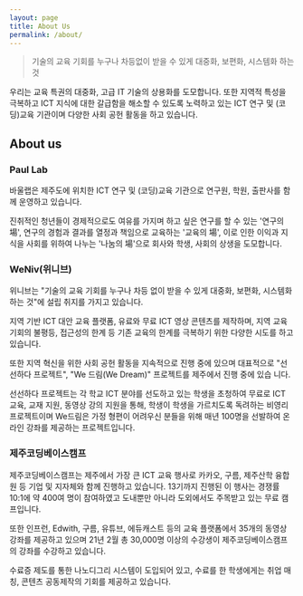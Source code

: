 ```yaml
---
layout: page
title: About Us
permalink: /about/
---
```


> 기술의 교육 기회를 누구나 차등없이 받을 수 있게 대중화, 보편화, 시스템화 하는 것

우리는 교육 특권의 대중화, 고급 IT 기술의 상용화를 도모합니다.
또한 지역적 특성을 극복하고 ICT 지식에 대한 갈급함을 해소할 수 있도록 노력하고 있는
ICT 연구 및 (코딩)교육 기관이며 다양한 사회 공헌 활동을 하고 있습니다.

## About us

### Paul Lab
바울랩은 제주도에 위치한 ICT 연구 및 (코딩)교육 기관으로 연구원, 학원, 출판사를 함께 운영하고 있습니다.

진취적인 청년들이 경제적으로도 여유를 가지며 하고 싶은 연구를 할 수 있는 '연구의 場', 연구의 경험과 결과를 열정과 책임으로 교육하는 '교육의 場', 이로 인한 이익과 지식을 사회를 위하여 나누는 '나눔의 場'으로 회사와 학생, 사회의 상생을 도모합니다.

### WeNiv(위니브)
위니브는 "기술의 교육 기회를 누구나 차등 없이 받을 수 있게 대중화, 보편화, 시스템화 하는 것"에 설립 취지를 가지고 있습니다.

지역 기반 ICT 대안 교육 플랫폼, 유료와 무료 ICT 영상 콘텐츠를 제작하며, 지역 교육 기회의 불평등, 접근성의 한계 등 기존 교육의 한계를 극복하기 위한 다양한 시도를 하고 있습니다.

또한 지역 혁신을 위한 사회 공헌 활동을 지속적으로 진행 중에 있으며 대표적으로 "선선하다 프로젝트", "We 드림(We Dream)" 프로젝트를 제주에서 진행 중에 있습 니다.

선선하다 프로젝트는 각 학교 ICT 분야를 선도하고 있는 학생을 초청하여 무료로 ICT 교육, 교재 지원, 동영상 강의 지원을 통해, 학생이 학생을 가르치도록 독려하는 비영리 프로젝트이며 We드림은 가정 형편이 어려우신 분들을 위해 매년 100명을 선발하여 온라인 강좌를 제공하는 프로젝트입니다.

### 제주코딩베이스캠프
제주코딩베이스캠프는 제주에서 가장 큰 ICT 교육 행사로 카카오, 구름, 제주산학 융합원 등 기업 및 지자체와 함께 진행하고 있습니다. 13기까지 진행된 이 행사는 경쟁률 10:1에 약 400여 명이 참여하였고 도내뿐만 아니라 도외에서도 주목받고 있는 무료 캠프입니다.

또한 인프런, Edwith, 구름, 유튜브, 에듀캐스트 등의 교육 플랫폼에서 35개의 동영상 강좌를 제공하고 있으며 21년 2월 총 30,000명 이상의 수강생이 제주코딩베이스캠프의 강좌를 수강하고 있습니다.

수료증 제도를 통한 나노디그리 시스템이 도입되어 있고, 수료를 한 학생에게는 취업 매칭, 콘텐츠 공동제작의 기회를 제공하고 있습니다.
